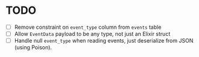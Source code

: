 # TODO

-[ ] Remove constraint on `event_type` column from `events` table
-[ ] Allow `EventData` payload to be any type, not just an Elixir struct 
-[ ] Handle null `event_type` when reading events, just deserialize from JSON (using Poison).